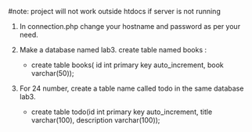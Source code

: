 #note: project will not work outside htdocs if server is not running

1. In connection.php change your hostname and password as per your need.
2. Make a database named lab3.
   create table named books :

   - create table books( id int primary key auto_increment, book varchar(50));

3. For 24 number, create a table name called todo in the same database lab3.

   - create table todo(id int primary key auto_increment, title varchar(100), description varchar(100));

   <!-- if there are any error dont bother me please, fix it yourselves. -->
